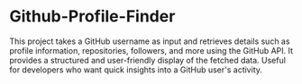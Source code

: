 # Github-Profile-Finder
This project takes a GitHub username as input and retrieves details such as profile information, repositories, followers, and more using the GitHub API. It provides a structured and user-friendly display of the fetched data. Useful for developers who want quick insights into a GitHub user's activity.
